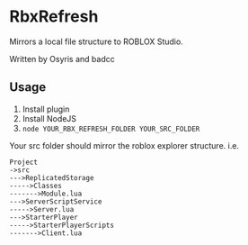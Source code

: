 # RbxRefresh
Mirrors a local file structure to ROBLOX Studio. 

Written by Osyris and badcc

## Usage
1. Install plugin
2. Install NodeJS
3. `node YOUR_RBX_REFRESH_FOLDER YOUR_SRC_FOLDER`

Your src folder should mirror the roblox explorer structure.
i.e.
```
Project
->src
--->ReplicatedStorage
----->Classes
------->Module.lua
--->ServerScriptService
----->Server.lua
--->StarterPlayer
----->StarterPlayerScripts
------->Client.lua
```
